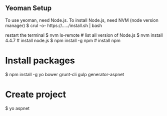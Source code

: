 ## Yeoman Setup
To use yeoman, need Node.js. 
To install Node.js, need NVM (node version manager)
    $ crul -o- https://…../install.sh | bash

restart the terminal
$ nvm ls-remote         # list all version of Node.js
$ nvm install 4.4.7     # install node.js
$ npm install -g npm    # install npm


# Install packages
$ npm install -g yo bower grunt-cli gulp generator-aspnet

# Create project
$ yo aspnet